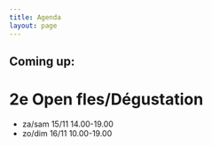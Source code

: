 ```yaml
---
title: Agenda 
layout: page
---
```



Coming up:
----------

2e Open fles/Dégustation
========================
* za/sam 15/11 14.00-19.00
* zo/dim 16/11 10.00-19.00






